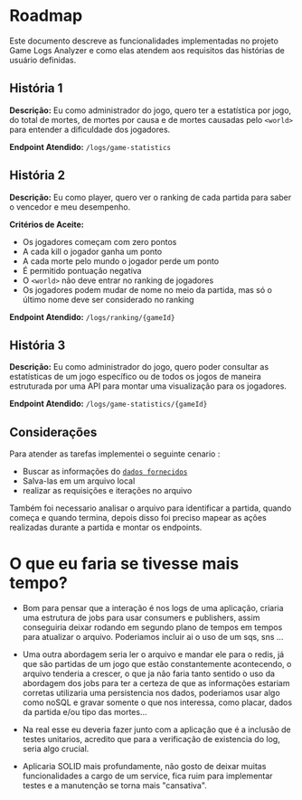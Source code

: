 # Roadmap

Este documento descreve as funcionalidades implementadas no projeto Game Logs Analyzer e como elas atendem aos requisitos das histórias de usuário definidas.

## História 1

**Descrição:** Eu como administrador do jogo, quero ter a estatística por jogo, do total de mortes, de mortes por causa e de mortes causadas pelo `<world>` para entender a dificuldade dos jogadores.

**Endpoint Atendido:** `/logs/game-statistics`

## História 2

**Descrição:** Eu como player, quero ver o ranking de cada partida para saber o vencedor e meu desempenho.

**Critérios de Aceite:**
- Os jogadores começam com zero pontos
- A cada kill o jogador ganha um ponto
- A cada morte pelo mundo o jogador perde um ponto
- É permitido pontuação negativa
- O `<world>` não deve entrar no ranking de jogadores
- Os jogadores podem mudar de nome no meio da partida, mas só o último nome deve ser considerado no ranking

**Endpoint Atendido:** `/logs/ranking/{gameId}`

## História 3

**Descrição:** Eu como administrador do jogo, quero poder consultar as estatísticas de um jogo específico ou de todos os jogos de maneira estruturada por uma API para montar uma visualização para os jogadores.

**Endpoint Atendido:** `/logs/game-statistics/{gameId}`


## Considerações

Para atender as tarefas implementei o seguinte cenario :

- Buscar as informações do [`dados fornecidos`](https://github.com/rubcube/hiring-exercises/blob/master/backend/games.log)
- Salva-las em um arquivo local
- realizar as requisições e iterações no arquivo

Também foi necessario analisar o arquivo para identificar a partida, quando começa e quando termina, depois disso foi preciso mapear as ações realizadas durante a partida e montar os endpoints. 


# O que eu faria se tivesse mais tempo?

- Bom para pensar que a interação é nos logs de uma aplicação, criaria uma estrutura de jobs para usar consumers e publishers, assim conseguiria deixar rodando em segundo plano de tempos em tempos para atualizar o arquivo.
Poderiamos incluir ai o uso de um sqs, sns ...

- Uma outra abordagem seria ler o arquivo e mandar ele para o redis, já que são partidas de um jogo que estão constantemente acontecendo, o arquivo tenderia a crescer, o que ja não faria tanto sentido o uso da abordagem dos jobs
para ter a certeza de que as informações estariam corretas utilizaria uma persistencia nos dados, poderiamos usar algo como noSQL e gravar somente o que nos interessa, como placar, dados da partida e/ou tipo das mortes...

- Na real esse eu deveria fazer junto com a aplicação que é a inclusão de testes unitarios, acredito que para a verificação de existencia do log, seria algo crucial. 

- Aplicaria SOLID mais profundamente, não gosto de deixar muitas funcionalidades a cargo de um service, fica ruim para implementar testes e a manutenção se torna mais "cansativa".
